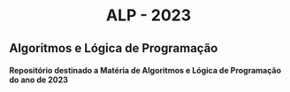 <h1><center>ALP - 2023<center></h1>
<h2>Algoritmos e Lógica de Programação</h2>
<h4>Repositório destinado a Matéria de Algoritmos e Lógica de Programação do ano de 2023</h4>